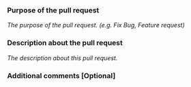 <!-- markdownlint-disable MD041 MD036 -->

### Purpose of the pull request

*The purpose of the pull request. (e.g. Fix Bug, Feature request)*

### Description about the pull request

*The description about this pull request.*

### Additional comments [Optional]  
